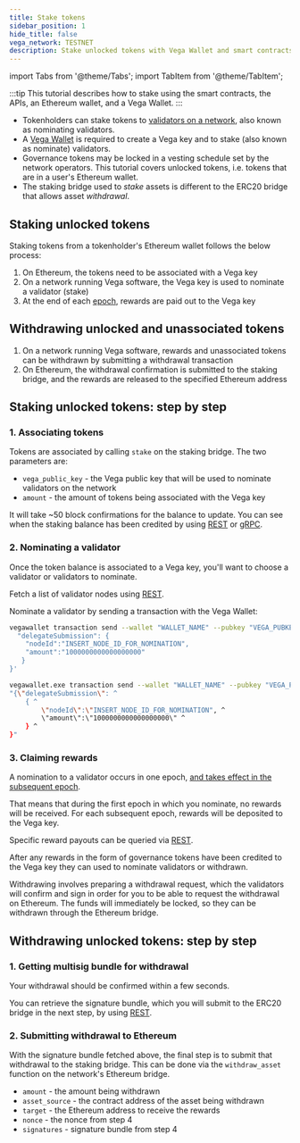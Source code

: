 ```yaml
---
title: Stake tokens
sidebar_position: 1
hide_title: false
vega_network: TESTNET
description: Stake unlocked tokens with Vega Wallet and smart contracts
---
```


import Tabs from '@theme/Tabs';
import TabItem from '@theme/TabItem';

:::tip
This tutorial describes how to stake using the smart contracts, the APIs, an Ethereum wallet, and a Vega Wallet.
:::

* Tokenholders can stake tokens to [validators on a network](../../concepts/vega-chain#delegated-proof-of-stake), also known as nominating validators.
* A [Vega Wallet](../../tools/vega-wallet/) is required to create a Vega key and to stake (also known as nominate) validators.
* Governance tokens may be locked in a vesting schedule set by the network operators. This tutorial covers unlocked tokens, i.e. tokens that are in a user's Ethereum wallet.
* The staking bridge used to *stake* assets is different to the ERC20 bridge that allows asset *withdrawal*.

## Staking unlocked tokens
Staking tokens from a tokenholder's Ethereum wallet follows the below process:
1. On Ethereum, the tokens need to be associated with a Vega key
2. On a network running Vega software, the Vega key is used to nominate a validator (stake)
3. At the end of each [epoch](../../concepts/vega-chain/network.md#epochs), rewards are paid out to the Vega key

## Withdrawing unlocked and unassociated tokens
1. On a network running Vega software, rewards and unassociated tokens can be withdrawn by submitting a withdrawal transaction
2. On Ethereum, the withdrawal confirmation is submitted to the staking bridge, and the rewards are released to the specified Ethereum address

## Staking unlocked tokens: step by step
### 1. Associating tokens
Tokens are associated by calling `stake` on the staking bridge. The two parameters are:
* `vega_public_key` - the Vega public key that will be used to nominate validators on the network
* `amount` - the amount of tokens being associated with the Vega key

It will take ~50 block confirmations for the balance to update. You can see when the staking balance has been credited by using [REST](../../api/rest/data-v2/trading-data-service-get-stake) or [gRPC](../../api/grpc/vega/vega.proto#vegaproto).

### 2. Nominating a validator
Once the token balance is associated to a Vega key, you'll want to choose a validator or validators to nominate. 

Fetch a list of validator nodes using [REST](../../api/rest/data-v2/trading-data-service-list-nodes).

Nominate a validator by sending a transaction with the Vega Wallet:

<Tabs>
  <TabItem value="cmd" label="Command line (Linux / OSX)">

```bash
vegawallet transaction send --wallet "WALLET_NAME" --pubkey "VEGA_PUBKEY" --network fairground '{
  "delegateSubmission": {
    "nodeId":"INSERT_NODE_ID_FOR_NOMINATION",
    "amount":"1000000000000000000"
   }
}'
```

  </TabItem>
  <TabItem value="win" label="Command line (Windows)">

```bash
vegawallet.exe transaction send --wallet "WALLET_NAME" --pubkey "VEGA_PUBKEY" --network fairground ^
"{\"delegateSubmission\": ^
    { ^
        \"nodeId\":\"INSERT_NODE_ID_FOR_NOMINATION", ^
        \"amount\":\"1000000000000000000\" ^
    } ^
}"
```

  </TabItem>
</Tabs>



### 3. Claiming rewards
A nomination to a validator occurs in one epoch, [and takes effect in the subsequent epoch](../../concepts/vega-chain#operation/ERC20WithdrawalApproval). 

That means that during the first epoch in which you nominate, no rewards will be received. For each subsequent epoch, rewards will be deposited to the Vega key. 

Specific reward payouts can be queried via [REST](../../api/rest/data-v2/trading-data-service-list-reward-summaries).

After any rewards in the form of governance tokens have been credited to the Vega key they can used to nominate validators or withdrawn.

Withdrawing involves preparing a withdrawal request, which the validators will confirm and sign in order for you to be able to request the withdrawal on Ethereum. The funds will immediately be locked, so they can be withdrawn through the Ethereum bridge.

## Withdrawing unlocked tokens: step by step

### 1. Getting multisig bundle for withdrawal
Your withdrawal should be confirmed within a few seconds.

You can retrieve the signature bundle, which you will submit to the ERC20 bridge in the next step, by using [REST](../../api/rest/data-v2/trading-data-service-list-withdrawals).

### 2. Submitting withdrawal to Ethereum
With the signature bundle fetched above, the final step is to submit that withdrawal to the staking bridge. This can be done via the `withdraw_asset` function on the network's Ethereum bridge.

* `amount` - the amount being withdrawn
* `asset_source` - the contract address of the asset being withdrawn
* `target` - the Ethereum address to receive the rewards
* `nonce` - the nonce from step 4
* `signatures` - signature bundle from step 4